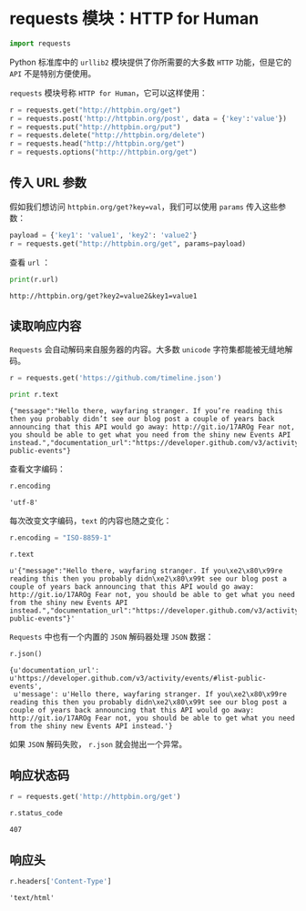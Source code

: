 # requests 模块：HTTP for Human


```python
import requests
```

Python 标准库中的 `urllib2` 模块提供了你所需要的大多数 `HTTP` 功能，但是它的 `API` 不是特别方便使用。

`requests` 模块号称 `HTTP for Human`，它可以这样使用：


```python
r = requests.get("http://httpbin.org/get")
r = requests.post('http://httpbin.org/post', data = {'key':'value'})
r = requests.put("http://httpbin.org/put")
r = requests.delete("http://httpbin.org/delete")
r = requests.head("http://httpbin.org/get")
r = requests.options("http://httpbin.org/get")
```

## 传入 URL 参数

假如我们想访问 `httpbin.org/get?key=val`，我们可以使用 `params` 传入这些参数：


```python
payload = {'key1': 'value1', 'key2': 'value2'}
r = requests.get("http://httpbin.org/get", params=payload)
```

查看 `url` ：


```python
print(r.url)
```

    http://httpbin.org/get?key2=value2&key1=value1
    

## 读取响应内容

`Requests` 会自动解码来自服务器的内容。大多数 `unicode` 字符集都能被无缝地解码。


```python
r = requests.get('https://github.com/timeline.json')

print r.text
```

    {"message":"Hello there, wayfaring stranger. If you’re reading this then you probably didn’t see our blog post a couple of years back announcing that this API would go away: http://git.io/17AROg Fear not, you should be able to get what you need from the shiny new Events API instead.","documentation_url":"https://developer.github.com/v3/activity/events/#list-public-events"}
    

查看文字编码：


```python
r.encoding
```




    'utf-8'



每次改变文字编码，`text` 的内容也随之变化：


```python
r.encoding = "ISO-8859-1"

r.text
```




    u'{"message":"Hello there, wayfaring stranger. If you\xe2\x80\x99re reading this then you probably didn\xe2\x80\x99t see our blog post a couple of years back announcing that this API would go away: http://git.io/17AROg Fear not, you should be able to get what you need from the shiny new Events API instead.","documentation_url":"https://developer.github.com/v3/activity/events/#list-public-events"}'



`Requests` 中也有一个内置的 `JSON` 解码器处理 `JSON` 数据：


```python
r.json()
```




    {u'documentation_url': u'https://developer.github.com/v3/activity/events/#list-public-events',
     u'message': u'Hello there, wayfaring stranger. If you\xe2\x80\x99re reading this then you probably didn\xe2\x80\x99t see our blog post a couple of years back announcing that this API would go away: http://git.io/17AROg Fear not, you should be able to get what you need from the shiny new Events API instead.'}



如果 `JSON` 解码失败， `r.json` 就会抛出一个异常。

## 响应状态码


```python
r = requests.get('http://httpbin.org/get')

r.status_code
```




    407



## 响应头


```python
r.headers['Content-Type']
```




    'text/html'


